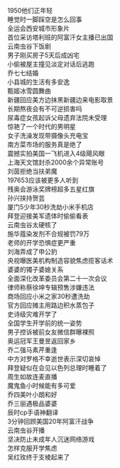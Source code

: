 1950他们正年轻  
睡觉时一脚踩空是怎么回事  
全运会西安城市形象片  
首位采访塔利班的阿富汗女主播已出国  
云南虫谷下饭剧  
男子刚买房子5天后成凶宅  
小偷被屋主撞见淡定对话后逃跑  
乔七七结婚  
小县城的生活有多安逸  
甄姬冰雪圆舞曲  
新疆回应美方边抹黑新疆边来电影取景  
长期熬夜会有不可逆损害吗  
尿毒症女孩起诉父母遗弃法院未受理  
惊艳了一个时代的男明星  
女子洗澡发现带摄像头充电宝  
南方菜市场的服务真是绝了  
震撼实拍美国一飞机进入4级飓风眼  
上海天文馆封杀2000余个异常账号  
刘茵拒绝当扶弟魔  
197653应该被更多人听到  
残奥会游泳奖牌榜超多五星红旗  
孙兴挟持贺芸  
厦门5少年30秒洗劫小米手机店  
拜登迎接美军遗体时偷偷看表  
云南虫谷太硬核了  
施华蔻染发剂不合规被罚79万  
老师的开学恐惧症更严重  
刘海弄成了申公豹  
央视曝医美机构制造容貌焦虑揽客话术  
婆婆的镯子婆媳关系  
全面深化改革委员会第二十一次会议  
律师称蔡徐坤专辑预售涉嫌违法  
商场回应小米之家30秒遭洗劫  
官方回应摊主用路边积水蒸包子  
史诗级灾难开学了  
全国学生开学前的统一姿势  
男子控诉被前女友微信群曝裸照  
奥运冠军王曼昱返回家乡  
乔二强马素芹重逢  
中方对罗格不幸逝世表示深切哀悼  
拜登疑似在会见以色列总理时睡着了  
周生如故连麦直播  
魔鬼鱼小时候能有多可爱  
乔四美叶小朗和好  
乔三丽遇极品婆婆  
辰时cp手语神翻译  
3分钟回顾美国20年阿富汗战争  
云南虫谷开播  
坚决防止未成年人沉迷网络游戏  
怎样克服开学焦虑  
吴红玫终于支棱起来了  
